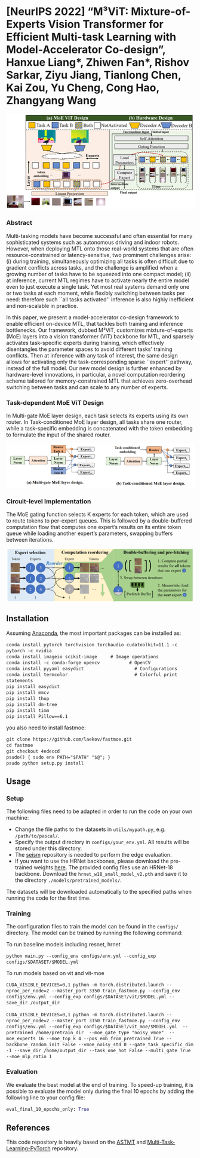 # [NeurIPS 2022] “M³ViT: Mixture-of-Experts Vision Transformer for Efficient Multi-task Learning with Model-Accelerator Co-design”, Hanxue Liang*, Zhiwen Fan*, Rishov Sarkar, Ziyu Jiang, Tianlong Chen, Kai Zou, Yu Cheng, Cong Hao, Zhangyang Wang 


<p align="center"> 
    <img src="./resources/arch.PNG">
</p> 

### Abstract
Multi-tasking models have become successful and often essential for many sophisticated systems such as autonomous driving and indoor robots. However, when deploying MTL onto those real-world systems that are often resource-constrained or latency-sensitive, two prominent challenges arise: (i) during training, simultaneously optimizing all tasks is often difficult due to gradient conflicts across tasks, and the challenge is amplified when a growing number of tasks have to be squeezed into one compact model; (ii) at inference, current MTL regimes have to activate nearly the entire model even to just execute a single task. Yet most real systems demand only one or two tasks at each moment, while flexibly switching between tasks per need: therefore such ``all tasks activated'' inference is also highly inefficient and non-scalable in practice. 

In this paper, we present a model-accelerator co-design framework to enable efficient on-device MTL, that tackles both training and inference bottlenecks. Our framework, dubbed M³ViT, customizes mixture-of-experts (MoE) layers into a vision transformer (ViT) backbone for MTL, and sparsely activates task-specific experts during training, which effectively disentangles the parameter spaces to avoid different tasks' training conflicts. Then at inference with any task of interest, the same design allows for activating only the task-corresponding sparse ``expert'' pathway, instead of the full model. Our new model design is further enhanced by hardware-level innovations, in particular, a novel computation reordering scheme tailored for memory-constrained MTL that achieves zero-overhead switching between tasks and can scale to any number of experts.

### Task-dependent MoE ViT Design
In Multi-gate MoE layer design, each task selects its experts using its own router. In Task-conditioned MoE layer design, all tasks share one router, while a task-specific embedding is concatenated with the token embedding to formulate the input of the shared router.

<p align="center"> 
    <img src="./resources/moe.PNG">
</p> 

### Circuit-level Implementation
The MoE gating function selects K experts for each token, which are used to route tokens to per-expert queues. This is followed by a double-buffered computation flow that computes one expert’s results on its entire token queue while loading another expert’s parameters, swapping buffers between iterations.

<p align="center"> 
    <img src="./resources/re-order.PNG">
</p> 

## Installation
Assuming [Anaconda](https://docs.anaconda.com/anaconda/install/), the most important packages can be installed as:

```
conda install pytorch torchvision torchaudio cudatoolkit=11.1 -c pytorch -c nvidia
conda install imageio scikit-image     # Image operations
conda install -c conda-forge opencv           # OpenCV
conda install pyyaml easydict                   # Configurations
conda install termcolor                         # Colorful print statements
pip install easydict
pip install mmcv
pip install thop
pip install dm-tree
pip install timm
pip install Pillow==6.1
```
you also need to install fastmoe:

```
git clone https://github.com/laekov/fastmoe.git
cd fastmoe
git checkout 4edeccd
psudo() { sudo env PATH="$PATH" "$@"; }
psudo python setup.py install
```

## Usage
### Setup 
The following files need to be adapted in order to run the code on your own machine:
- Change the file paths to the datasets in `utils/mypath.py`, e.g. `/path/to/pascal/`.
- Specify the output directory in `configs/your_env.yml`. All results will be stored under this directory.
- The [seism](https://github.com/jponttuset/seism) repository is needed to perform the edge evaluation.
- If you want to use the HRNet backbones, please download the pre-trained weights [here](https://github.com/HRNet/HRNet-Image-Classification). 
The provided config files use an HRNet-18 backbone. Download the `hrnet_w18_small_model_v2.pth` and save it to the directory `./models/pretrained_models/`.

The datasets will be downloaded automatically to the specified paths when running the code for the first time.

### Training
The configuration files to train the model can be found in the `configs/` directory. The model can be trained by running the following command:

To run baseline models including resnet, hrnet
```shell
python main.py --config_env configs/env.yml --config_exp configs/$DATASET/$MODEL.yml
```

To run models based on vit and vit-moe
```shell
CUDA_VISIBLE_DEVICES=0,1 python -m torch.distributed.launch --nproc_per_node=2 --master_port 3350 train_fastmoe.py --config_env configs/env.yml --config_exp configs/$DATASET/vit/$MODEL.yml --save_dir /output_dir 

CUDA_VISIBLE_DEVICES=0,1 python -m torch.distributed.launch --nproc_per_node=2 --master_port 3350 train_fastmoe.py --config_env configs/env.yml --config_exp configs/$DATASET/vit_moe/$MODEL.yml  --pretrained /home/pretrain_dir  --moe_gate_type "noisy_vmoe"  --moe_experts 16 --moe_top_k 4 --pos_emb_from_pretrained True --backbone_random_init False --vmoe_noisy_std 0 --gate_task_specific_dim -1 --save_dir /home/output_dir --task_one_hot False --multi_gate True --moe_mlp_ratio 1

```
### Evaluation
We evaluate the best model at the end of training. To speed-up training, it is possible to evaluate the model only during the final 10 epochs by adding the following line to your config file:

```python
eval_final_10_epochs_only: True
``` 

## References
This code repository is heavily based on the [ASTMT](https://github.com/facebookresearch/astmt) and [Multi-Task-Learning-PyTorch](https://github.com/SimonVandenhende/Multi-Task-Learning-PyTorch) repository.
 
<!-- ## Citation
If you find this repo useful for your research, please consider citing the following works:

```
@article{
  author={S. Vandenhende and S. Georgoulis and W. Van Gansbeke and M. Proesmans and D. Dai and L. Van Gool},
  journal={IEEE Transactions on Pattern Analysis and Machine Intelligence}, 
  title={Multi-Task Learning for Dense Prediction Tasks: A Survey}, 
  year={2021},
  volume={},
  number={},
  pages={1-1},
  doi={10.1109/TPAMI.2021.3054719}}

@article{vandenhende2020mti,
  title={MTI-Net: Multi-Scale Task Interaction Networks for Multi-Task Learning},
  author={Vandenhende, Simon and Georgoulis, Stamatios and Van Gool, Luc},
  journal={ECCV2020},
  year={2020}
}

@InProceedings{MRK19,
  Author    = {Kevis-Kokitsi Maninis and Ilija Radosavovic and Iasonas Kokkinos},
  Title     = {Attentive Single-Tasking of Multiple Tasks},
  Booktitle = {IEEE Conference on Computer Vision and Pattern Recognition (CVPR)},
  Year      = {2019}
}

@article{pont2015supervised,
  title={Supervised evaluation of image segmentation and object proposal techniques},
  author={Pont-Tuset, Jordi and Marques, Ferran},
  journal={IEEE transactions on pattern analysis and machine intelligence},
  year={2015},
}
``` -->
